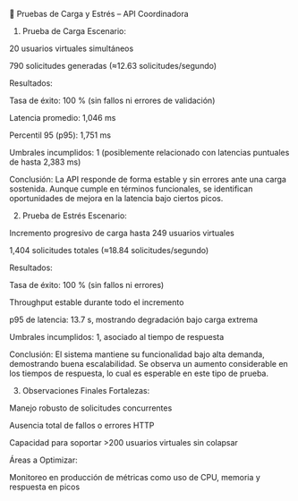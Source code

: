 🧪 Pruebas de Carga y Estrés – API Coordinadora
1. Prueba de Carga
Escenario:

20 usuarios virtuales simultáneos

790 solicitudes generadas (≈12.63 solicitudes/segundo)

Resultados:

Tasa de éxito: 100 % (sin fallos ni errores de validación)

Latencia promedio: 1,046 ms

Percentil 95 (p95): 1,751 ms

Umbrales incumplidos: 1 (posiblemente relacionado con latencias puntuales de hasta 2,383 ms)

Conclusión:
La API responde de forma estable y sin errores ante una carga sostenida. Aunque cumple en términos funcionales, se identifican oportunidades de mejora en la latencia bajo ciertos picos.

2. Prueba de Estrés
Escenario:

Incremento progresivo de carga hasta 249 usuarios virtuales

1,404 solicitudes totales (≈18.84 solicitudes/segundo)

Resultados:

Tasa de éxito: 100 % (sin fallos ni errores)

Throughput estable durante todo el incremento

p95 de latencia: 13.7 s, mostrando degradación bajo carga extrema

Umbrales incumplidos: 1, asociado al tiempo de respuesta

Conclusión:
El sistema mantiene su funcionalidad bajo alta demanda, demostrando buena escalabilidad. Se observa un aumento considerable en los tiempos de respuesta, lo cual es esperable en este tipo de prueba.

3. Observaciones Finales
Fortalezas:

Manejo robusto de solicitudes concurrentes

Ausencia total de fallos o errores HTTP

Capacidad para soportar >200 usuarios virtuales sin colapsar

Áreas a Optimizar:

Monitoreo en producción de métricas como uso de CPU, memoria y respuesta en picos

